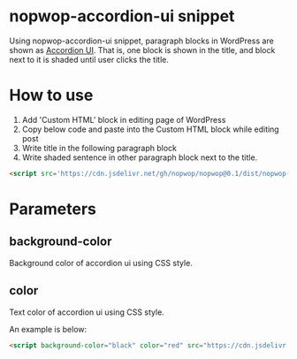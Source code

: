 # nopwop-accordion-ui snippet

Using nopwop-accordion-ui snippet, paragraph blocks in WordPress are shown as [Accordion UI](https://en.wikipedia.org/wiki/Accordion_(GUI)). That is, one block is shown in the title, and block next to it is shaded until user clicks the title.

# How to use

1. Add 'Custom HTML' block in editing page of WordPress
2. Copy below code and paste into the Custom HTML block while editing post
3. Write title in the following paragraph block
4. Write shaded sentence in other paragraph block next to the title.

```html
<script src='https://cdn.jsdelivr.net/gh/nopwop/nopwop@0.1/dist/nopwop-accordion-ui.min.js'></script>
```

# Parameters

## background-color

Background color of accordion ui using CSS style.

## color

Text color of accordion ui using CSS style.

An example is below:



```html
<script background-color="black" color="red" src="https://cdn.jsdelivr.net/gh/nopwop/nopwop@0.1/dist/nopwop-accordion-ui.min.js"></script>
```

